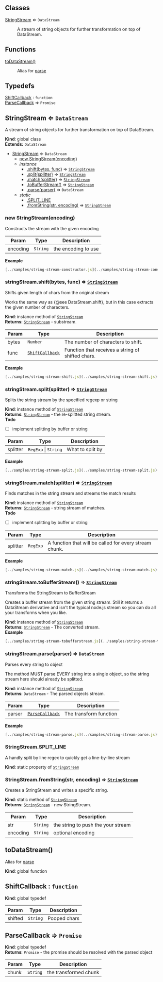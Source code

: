 ## Classes

<dl>
<dt><a href="#StringStream">StringStream</a> ⇐ <code>DataStream</code></dt>
<dd><p>A stream of string objects for further transformation on top of DataStream.</p>
</dd>
</dl>

## Functions

<dl>
<dt><a href="#toDataStream">toDataStream()</a></dt>
<dd><p>Alias for <a href="#StringStream+parse">parse</a></p>
</dd>
</dl>

## Typedefs

<dl>
<dt><a href="#ShiftCallback">ShiftCallback</a> : <code>function</code></dt>
<dd></dd>
<dt><a href="#ParseCallback">ParseCallback</a> ⇒ <code>Promise</code></dt>
<dd></dd>
</dl>

<a name="StringStream"></a>

## StringStream ⇐ <code>DataStream</code>
A stream of string objects for further transformation on top of DataStream.

**Kind**: global class  
**Extends:** <code>DataStream</code>  

* [StringStream](#StringStream) ⇐ <code>DataStream</code>
    * [new StringStream(encoding)](#new_StringStream_new)
    * _instance_
        * [.shift(bytes, func)](#StringStream+shift) ⇒ <code>[StringStream](#StringStream)</code>
        * [.split(splitter)](#StringStream+split) ⇒ <code>[StringStream](#StringStream)</code>
        * [.match(splitter)](#StringStream+match) ⇒ <code>[StringStream](#StringStream)</code>
        * [.toBufferStream()](#StringStream+toBufferStream) ⇒ <code>[StringStream](#StringStream)</code>
        * [.parse(parser)](#StringStream+parse) ⇒ <code>DataStream</code>
    * _static_
        * [.SPLIT_LINE](#StringStream.SPLIT_LINE)
        * [.fromString(str, encoding)](#StringStream.fromString) ⇒ <code>[StringStream](#StringStream)</code>

<a name="new_StringStream_new"></a>

### new StringStream(encoding)
Constructs the stream with the given encoding


| Param | Type | Description |
| --- | --- | --- |
| encoding | <code>String</code> | the encoding to use |

**Example**  
```js
[../samples/string-stream-constructor.js](../samples/string-stream-constructor.js)
```
<a name="StringStream+shift"></a>

### stringStream.shift(bytes, func) ⇒ <code>[StringStream](#StringStream)</code>
Shifts given length of chars from the original streamWorks the same way as {@see DataStream.shift}, but in this case extractsthe given number of characters.

**Kind**: instance method of <code>[StringStream](#StringStream)</code>  
**Returns**: <code>[StringStream](#StringStream)</code> - substream.  

| Param | Type | Description |
| --- | --- | --- |
| bytes | <code>Number</code> | The number of characters to shift. |
| func | <code>[ShiftCallback](#ShiftCallback)</code> | Function that receives a string of shifted                                 chars. |

**Example**  
```js
[../samples/string-stream-shift.js](../samples/string-stream-shift.js)
```
<a name="StringStream+split"></a>

### stringStream.split(splitter) ⇒ <code>[StringStream](#StringStream)</code>
Splits the string stream by the specified regexp or string

**Kind**: instance method of <code>[StringStream](#StringStream)</code>  
**Returns**: <code>[StringStream](#StringStream)</code> - the re-splitted string stream.  
**Todo**

- [ ] implement splitting by buffer or string


| Param | Type | Description |
| --- | --- | --- |
| splitter | <code>RegExp</code> &#124; <code>String</code> | What to split by |

**Example**  
```js
[../samples/string-stream-split.js](../samples/string-stream-split.js)
```
<a name="StringStream+match"></a>

### stringStream.match(splitter) ⇒ <code>[StringStream](#StringStream)</code>
Finds matches in the string stream and streams the match results

**Kind**: instance method of <code>[StringStream](#StringStream)</code>  
**Returns**: <code>[StringStream](#StringStream)</code> - string stream of matches.  
**Todo**

- [ ] implement splitting by buffer or string


| Param | Type | Description |
| --- | --- | --- |
| splitter | <code>RegExp</code> | A function that will be called for every                             stream chunk. |

**Example**  
```js
[../samples/string-stream-match.js](../samples/string-stream-match.js)
```
<a name="StringStream+toBufferStream"></a>

### stringStream.toBufferStream() ⇒ <code>[StringStream](#StringStream)</code>
Transforms the StringStream to BufferStreamCreates a buffer stream from the given string stream. Still it returns aDataStream derivative and isn't the typical node.js stream so you can doall your transforms when you like.

**Kind**: instance method of <code>[StringStream](#StringStream)</code>  
**Returns**: <code>[StringStream](#StringStream)</code> - The converted stream.  
**Example**  
```js
[../samples/string-stream-tobufferstream.js](../samples/string-stream-tobufferstream.js)
```
<a name="StringStream+parse"></a>

### stringStream.parse(parser) ⇒ <code>DataStream</code>
Parses every string to objectThe method MUST parse EVERY string into a single object, so the stringstream here should already be splitted.

**Kind**: instance method of <code>[StringStream](#StringStream)</code>  
**Returns**: <code>DataStream</code> - The parsed objects stream.  

| Param | Type | Description |
| --- | --- | --- |
| parser | <code>[ParseCallback](#ParseCallback)</code> | The transform function |

**Example**  
```js
[../samples/string-stream-parse.js](../samples/string-stream-parse.js)
```
<a name="StringStream.SPLIT_LINE"></a>

### StringStream.SPLIT_LINE
A handly split by line regex to quickly get a line-by-line stream

**Kind**: static property of <code>[StringStream](#StringStream)</code>  
<a name="StringStream.fromString"></a>

### StringStream.fromString(str, encoding) ⇒ <code>[StringStream](#StringStream)</code>
Creates a StringStream and writes a specific string.

**Kind**: static method of <code>[StringStream](#StringStream)</code>  
**Returns**: <code>[StringStream](#StringStream)</code> - new StringStream.  

| Param | Type | Description |
| --- | --- | --- |
| str | <code>String</code> | the string to push the your stream |
| encoding | <code>String</code> | optional encoding |

<a name="toDataStream"></a>

## toDataStream()
Alias for [parse](#StringStream+parse)

**Kind**: global function  
<a name="ShiftCallback"></a>

## ShiftCallback : <code>function</code>
**Kind**: global typedef  

| Param | Type | Description |
| --- | --- | --- |
| shifted | <code>String</code> | Pooped chars |

<a name="ParseCallback"></a>

## ParseCallback ⇒ <code>Promise</code>
**Kind**: global typedef  
**Returns**: <code>Promise</code> - the promise should be resolved with the parsed object  

| Param | Type | Description |
| --- | --- | --- |
| chunk | <code>String</code> | the transformed chunk |

